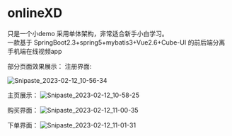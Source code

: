 # onlineXD
只是一个小demo 采用单体架构，非常适合新手小白学习。<br>
一款基于 SpringBoot2.3+spring5+mybatis3+Vue2.6+Cube-UI 的前后端分离手机端在线视频app

部分页面效果展示：
注册界面:


![Snipaste_2023-02-12_10-56-34](https://user-images.githubusercontent.com/81365742/218290365-2c0e9556-23aa-434d-b386-67719818f86d.png)
<br>

主页展示：
![Snipaste_2023-02-12_10-58-25](https://user-images.githubusercontent.com/81365742/218290434-72dc4737-6256-40d1-b77c-90b1c31092bf.png)


购买界面：
![Snipaste_2023-02-12_11-00-35](https://user-images.githubusercontent.com/81365742/218290480-33e444c7-daef-41cc-92ac-90722cb63e27.png)


下单界面：
![Snipaste_2023-02-12_11-01-31](https://user-images.githubusercontent.com/81365742/218290509-65206f72-bd89-4616-a691-c89a6e52a850.png)
